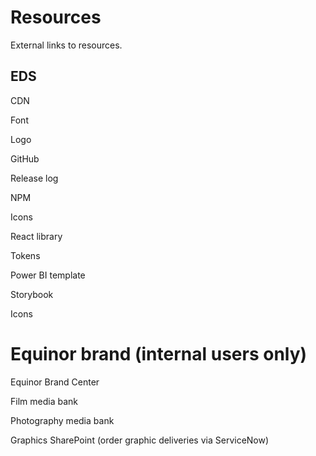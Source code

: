 # Resources
External links to resources.

## EDS 
CDN

Font

Logo

GitHub

Release log

NPM

Icons

React library

Tokens

Power BI template

Storybook

Icons

# Equinor brand (internal users only)
Equinor Brand Center

Film media bank 

Photography media bank

Graphics SharePoint (order graphic deliveries via ServiceNow)